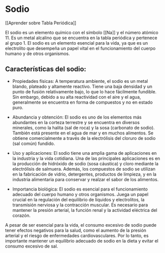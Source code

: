 # Sodio

[[Aprender sobre Tabla Periódica]]

El sodio es un elemento químico con el símbolo [[Na]] y el número atómico 11. Es un metal alcalino que se encuentra en la tabla periódica y pertenece al grupo 1. El sodio es un elemento esencial para la vida, ya que es un electrolito que desempeña un papel vital en el funcionamiento del cuerpo humano y de otros organismos.

## Características del sodio:

- Propiedades físicas: A temperatura ambiente, el sodio es un metal blando, plateado y altamente reactivo. Tiene una baja densidad y un punto de fusión relativamente bajo, lo que lo hace fácilmente fundible. Sin embargo, debido a su alta reactividad con el aire y el agua, generalmente se encuentra en forma de compuestos y no en estado puro.
    
- Abundancia y obtención: El sodio es uno de los elementos más abundantes en la corteza terrestre y se encuentra en diversos minerales, como la halita (sal de roca) y la sosa (carbonato de sodio). También está presente en el agua de mar y en muchos alimentos. Se obtiene comercialmente a través de la electrólisis del cloruro de sodio (sal común) fundido.
    
- Uso y aplicaciones: El sodio tiene una amplia gama de aplicaciones en la industria y la vida cotidiana. Una de las principales aplicaciones es en la producción de hidróxido de sodio (sosa cáustica) y cloro mediante la electrólisis de salmuera. Además, los compuestos de sodio se utilizan en la fabricación de vidrio, detergentes, productos de limpieza, y en la industria alimentaria para conservar y realzar el sabor de los alimentos.
    
- Importancia biológica: El sodio es esencial para el funcionamiento adecuado del cuerpo humano y otros organismos. Juega un papel crucial en la regulación del equilibrio de líquidos y electrolitos, la transmisión nerviosa y la contracción muscular. Es necesario para mantener la presión arterial, la función renal y la actividad eléctrica del corazón.
    

A pesar de ser esencial para la vida, el consumo excesivo de sodio puede tener efectos negativos para la salud, como el aumento de la presión arterial y el riesgo de enfermedades cardiovasculares. Por lo tanto, es importante mantener un equilibrio adecuado de sodio en la dieta y evitar el consumo excesivo de sal.